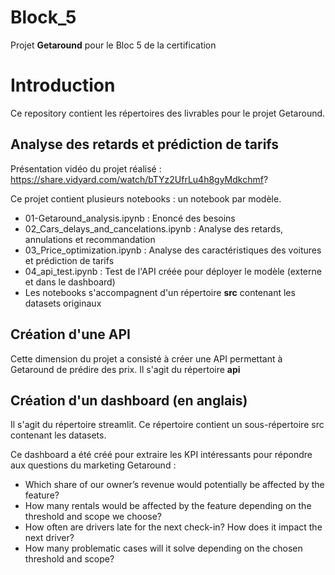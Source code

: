 # Block_5
 Projet **Getaround** pour le Bloc 5 de la certification


# Introduction
Ce repository contient les répertoires des livrables pour le projet Getaround.

 
## Analyse des retards et prédiction de tarifs
Présentation vidéo du projet réalisé : https://share.vidyard.com/watch/bTYz2UfrLu4h8gyMdkchmf?

Ce projet contient plusieurs notebooks : un notebook par modèle.
* 01-Getaround_analysis.ipynb : Enoncé des besoins
* 02_Cars_delays_and_cancelations.ipynb : Analyse des retards, annulations et recommandation
* 03_Price_optimization.ipynb : Analyse des caractéristiques des voitures et prédiction de tarifs
* 04_api_test.ipynb : Test de l'API créée pour déployer le modèle (externe et dans le dashboard)
* Les notebooks s'accompagnent d'un répertoire **src** contenant les datasets originaux
 
 
## Création d'une API
Cette dimension du projet a consisté à créer une API permettant à Getaround de prédire des prix.
Il s'agit du répertoire **api**
 
 
## Création d'un dashboard (en anglais)
Il s'agit du répertoire streamlit. Ce répertoire contient un sous-répertoire src contenant les datasets.

Ce dashboard a été créé pour extraire les KPI intéressants pour répondre aux questions du marketing Getaround :
* Which share of our owner’s revenue would potentially be affected by the feature?
* How many rentals would be affected by the feature depending on the threshold and scope we choose?
* How often are drivers late for the next check-in? How does it impact the next driver?
* How many problematic cases will it solve depending on the chosen threshold and scope?

